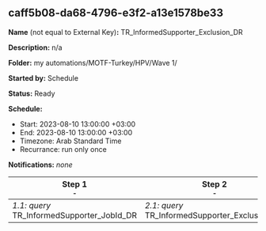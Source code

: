 ## caff5b08-da68-4796-e3f2-a13e1578be33

**Name** (not equal to External Key)**:** TR_InformedSupporter_Exclusion_DR

**Description:** n/a

**Folder:** my automations/MOTF-Turkey/HPV/Wave 1/

**Started by:** Schedule

**Status:** Ready

**Schedule:**

* Start: 2023-08-10 13:00:00 +03:00
* End: 2023-08-10 13:00:00 +03:00
* Timezone: Arab Standard Time
* Recurrance: run only once

**Notifications:** _none_


| Step 1<br>_<small>-</small>_ | Step 2<br>_<small>-</small>_ |
| --- | --- |
| _1.1: query_<br>TR_InformedSupporter_JobId_DR | _2.1: query_<br>TR_InformedSupporter_Exclusion_DR |
